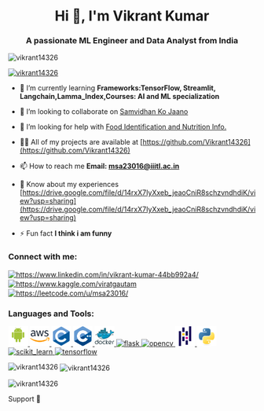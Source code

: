 <h1 align="center">Hi 👋, I'm Vikrant Kumar</h1>
<h3 align="center">A passionate ML Engineer and Data Analyst from India</h3>
<!-- <img align="right" alt="coding" width="400" src="![Uploading image.png…]()"> -->


<p align="left"> <img src="https://komarev.com/ghpvc/?username=vikrant14326&label=Profile%20views&color=0e75b6&style=flat" alt="vikrant14326" /> </p>

<p align="left"> <a href="https://github.com/ryo-ma/github-profile-trophy"><img src="https://github-profile-trophy.vercel.app/?username=vikrant14326" alt="vikrant14326" /></a> </p>

- 🌱 I’m currently learning **Frameworks:TensorFlow, Streamlit, Langchain,Lamma_Index,Courses: AI and ML specialization**

- 👯 I’m looking to collaborate on [Samvidhan Ko Jaano](https://huggingface.co/spaces/Vikrant26/SKJ)

- 🤝 I’m looking for help with [Food Identification and Nutrition Info.](https://huggingface.co/spaces/Vikrant26/FIANI)

- 👨‍💻 All of my projects are available at [https://github.com/Vikrant14326](https://github.com/Vikrant14326)

- 📫 How to reach me **Email: msa23016@iiitl.ac.in**

- 📄 Know about my experiences [https://drive.google.com/file/d/14rxX7IyXxeb_jeaoCniR8schzvndhdiK/view?usp=sharing](https://drive.google.com/file/d/14rxX7IyXxeb_jeaoCniR8schzvndhdiK/view?usp=sharing)

- ⚡ Fun fact **I think i am funny**

<h3 align="left">Connect with me:</h3>
<p align="left">
<a href="https://linkedin.com/in/https://www.linkedin.com/in/vikrant-kumar-44bb992a4/" target="blank"><img align="center" src="https://raw.githubusercontent.com/rahuldkjain/github-profile-readme-generator/master/src/images/icons/Social/linked-in-alt.svg" alt="https://www.linkedin.com/in/vikrant-kumar-44bb992a4/" height="30" width="40" /></a>
<a href="https://kaggle.com/https://www.kaggle.com/viratgautam" target="blank"><img align="center" src="https://raw.githubusercontent.com/rahuldkjain/github-profile-readme-generator/master/src/images/icons/Social/kaggle.svg" alt="https://www.kaggle.com/viratgautam" height="30" width="40" /></a>
<a href="https://www.leetcode.com/https://leetcode.com/u/msa23016/" target="blank"><img align="center" src="https://raw.githubusercontent.com/rahuldkjain/github-profile-readme-generator/master/src/images/icons/Social/leet-code.svg" alt="https://leetcode.com/u/msa23016/" height="30" width="40" /></a>
</p>

<h3 align="left">Languages and Tools:</h3>
<p align="left"> <a href="https://developer.android.com" target="_blank" rel="noreferrer"> <img src="https://raw.githubusercontent.com/devicons/devicon/master/icons/android/android-original-wordmark.svg" alt="android" width="40" height="40"/> </a> <a href="https://aws.amazon.com" target="_blank" rel="noreferrer"> <img src="https://raw.githubusercontent.com/devicons/devicon/master/icons/amazonwebservices/amazonwebservices-original-wordmark.svg" alt="aws" width="40" height="40"/> </a> <a href="https://www.cprogramming.com/" target="_blank" rel="noreferrer"> <img src="https://raw.githubusercontent.com/devicons/devicon/master/icons/c/c-original.svg" alt="c" width="40" height="40"/> </a> <a href="https://www.w3schools.com/cpp/" target="_blank" rel="noreferrer"> <img src="https://raw.githubusercontent.com/devicons/devicon/master/icons/cplusplus/cplusplus-original.svg" alt="cplusplus" width="40" height="40"/> </a> <a href="https://www.docker.com/" target="_blank" rel="noreferrer"> <img src="https://raw.githubusercontent.com/devicons/devicon/master/icons/docker/docker-original-wordmark.svg" alt="docker" width="40" height="40"/> </a> <a href="https://flask.palletsprojects.com/" target="_blank" rel="noreferrer"> <img src="https://www.vectorlogo.zone/logos/pocoo_flask/pocoo_flask-icon.svg" alt="flask" width="40" height="40"/> </a> <a href="https://opencv.org/" target="_blank" rel="noreferrer"> <img src="https://www.vectorlogo.zone/logos/opencv/opencv-icon.svg" alt="opencv" width="40" height="40"/> </a> <a href="https://pandas.pydata.org/" target="_blank" rel="noreferrer"> <img src="https://raw.githubusercontent.com/devicons/devicon/2ae2a900d2f041da66e950e4d48052658d850630/icons/pandas/pandas-original.svg" alt="pandas" width="40" height="40"/> </a> <a href="https://www.python.org" target="_blank" rel="noreferrer"> <img src="https://raw.githubusercontent.com/devicons/devicon/master/icons/python/python-original.svg" alt="python" width="40" height="40"/> </a> <a href="https://scikit-learn.org/" target="_blank" rel="noreferrer"> <img src="https://upload.wikimedia.org/wikipedia/commons/0/05/Scikit_learn_logo_small.svg" alt="scikit_learn" width="40" height="40"/> </a> <a href="https://www.tensorflow.org" target="_blank" rel="noreferrer"> <img src="https://www.vectorlogo.zone/logos/tensorflow/tensorflow-icon.svg" alt="tensorflow" width="40" height="40"/> </a> </p>

<p><img align="left" src="https://github-readme-stats.vercel.app/api/top-langs?username=vikrant14326&show_icons=true&locale=en&layout=compact" alt="vikrant14326" /></p>

<p>&nbsp;<img align="center" src="https://github-readme-stats.vercel.app/api?username=vikrant14326&show_icons=true&locale=en" alt="vikrant14326" /></p>

<p><img align="center" src="https://github-readme-streak-stats.herokuapp.com/?user=vikrant14326&" alt="vikrant14326" /></p>

Support 🙏
